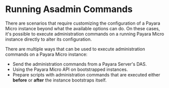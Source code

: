 # Running Asadmin Commands

There are scenarios that require customizing the configuration of a Payara Micro instance beyond what the available options can do. On these cases, it's possible to execute administration commands on a running Payara Micro instance directly to alter its configuration. 

There are multiple ways that can be used to execute administration commands on a Payara Micro instance:

*  Send the administration commands from a Payara Server's DAS.
*  Using the Payara Micro API on bootstrapped instances.
*  Prepare scripts with administration commands that are executed either **before** or **after** the instance bootstraps itself.
  


